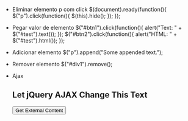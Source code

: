 * Eliminar elemento  p com click 
    $(document).ready(function(){
    $("p").click(function(){
        $(this).hide();
    });
    });

* Pegar valor de elemento
    $("#btn1").click(function(){
    alert("Text: " + $("#test").text());
    });
    $("#btn2").click(function(){
    alert("HTML: " + $("#test").html());
    });

* Adicionar elemento
    $("p").append("Some appended text.");

* Remover elemento
    $("#div1").remove();

* Ajax
    <!DOCTYPE html>
    <html>
    <head>
    <script src="https://ajax.googleapis.com/ajax/libs/jquery/3.5.1/jquery.min.js"></script>
    <script>
    $(document).ready(function(){
    $("button").click(function(){
        $("#div1").load("demo_test.txt");
    });
    });
    </script>
    </head>
    <body>

    <div id="div1"><h2>Let jQuery AJAX Change This Text</h2></div>

    <button>Get External Content</button>

    </body>
    </html>
